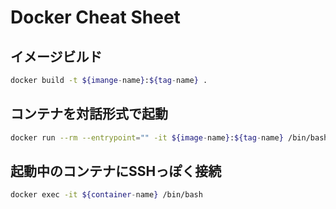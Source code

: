# Docker Cheat Sheet

## イメージビルド
```bash
docker build -t ${imange-name}:${tag-name} .
```

## コンテナを対話形式で起動
```bash
docker run --rm --entrypoint="" -it ${image-name}:${tag-name} /bin/bash
```

## 起動中のコンテナにSSHっぽく接続
```bash
docker exec -it ${container-name} /bin/bash
```